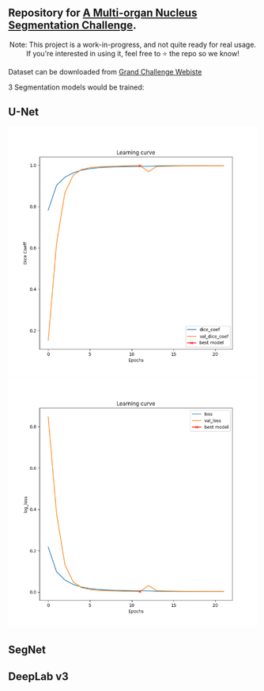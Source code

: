 ## Repository for [A Multi-organ Nucleus Segmentation Challenge](https://ieeexplore.ieee.org/document/8880654).

<p align="center">Note: This project is a work-in-progress, and not quite ready for real usage.<br>If you're interested in using it, feel free to ⭐️ the repo so we know!</p>

Dataset can be downloaded from [Grand Challenge Webiste](https://monuseg.grand-challenge.org/)

3 Segmentation models would be trained:

## U-Net

![Dice Score for Train and Test Set](./UNET_Model/train_dice.png)
![Loss for Train and Test Set](./UNET_Model/train_loss.png)

## SegNet

## DeepLab v3
